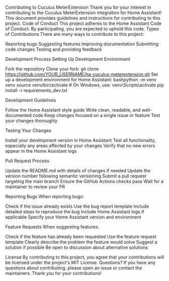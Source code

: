 Contributing to Cuculus MeterExtension
Thank you for your interest in contributing to the Cuculus MeterExtension integration for Home Assistant! This document provides guidelines and instructions for contributing to this project.
Code of Conduct
This project adheres to the Home Assistant Code of Conduct. By participating, you are expected to uphold this code.
Types of Contributions
There are many ways to contribute to this project:

Reporting bugs
Suggesting features
Improving documentation
Submitting code changes
Testing and providing feedback

Development Process
Setting Up Development Environment

Fork the repository
Clone your fork: git clone https://github.com/YOUR_USERNAME/ha-cuculus-meterextension.git
Set up a development environment for Home Assistant:
bashpython -m venv venv
source venv/bin/activate  # On Windows, use: venv\Scripts\activate
pip install -r requirements_dev.txt


Development Guidelines

Follow the Home Assistant style guide
Write clean, readable, and well-documented code
Keep changes focused on a single issue or feature
Test your changes thoroughly

Testing Your Changes

Install your development version in Home Assistant
Test all functionality, especially any areas affected by your changes
Verify that no new errors appear in the Home Assistant logs

Pull Request Process

Update the README.md with details of changes if needed
Update the version number following semantic versioning
Submit a pull request targeting the main branch
Ensure the GitHub Actions checks pass
Wait for a maintainer to review your PR

Reporting Bugs
When reporting bugs:

Check if the issue already exists
Use the bug report template
Include detailed steps to reproduce the bug
Include Home Assistant logs if applicable
Specify your Home Assistant version and environment

Feature Requests
When suggesting features:

Check if the feature has already been requested
Use the feature request template
Clearly describe the problem the feature would solve
Suggest a solution if possible
Be open to discussion about alternative solutions

License
By contributing to this project, you agree that your contributions will be licensed under the project's MIT License.
Questions?
If you have any questions about contributing, please open an issue or contact the maintainers.
Thank you for your contributions!
